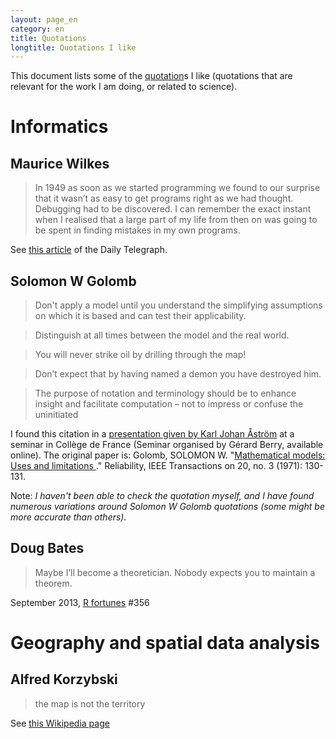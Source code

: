 ```yaml
---
layout: page_en
category: en
title: Quotations
longtitle: Quotations I like
---
```


This document lists some of the [quotation][]s I like (quotations 
that are relevant for the work I am doing, or related to science). 



Informatics   <a name="informatics"></a>
===========

Maurice Wilkes
--------------

> In 1949 as soon as we started programming we found to our surprise 
> that it wasn’t as easy to get programs right as we had thought. 
> Debugging had to be discovered. I can remember the exact instant 
> when I realised that a large part of my life from then on was going 
> to be spent in finding mistakes in my own programs.

See [this article][MauriceWilkes] of the Daily Telegraph.



Solomon W Golomb
----------------

> Don't apply a model until you understand the simplifying assumptions 
> on which it is based and can test their applicability.

> Distinguish at all times between the model and the real world. 

> You will never strike oil by drilling through the map!

> Don’t expect that by having named a demon you have destroyed him.

> The purpose of notation and terminology should be to enhance 
> insight and facilitate computation – not to impress or confuse 
> the uninitiated

I found this citation in a [presentation given by Karl Johan 
Åström][KJAstrom] at a seminar in Collège de France 
(Seminar organised by Gérard Berry, available online). The original 
paper is: Golomb, SOLOMON W. "[Mathematical models: Uses and limitations
][SolomonGolomb]." Reliability, IEEE Transactions on 20, no. 3 
(1971): 130-131.

Note: _I haven't been able to check the quotation myself, and I 
have found numerous variations around Solomon W Golomb quotations 
(some might be more accurate than others)._



Doug Bates
----------

> Maybe I’ll become a theoretician. Nobody expects you to maintain 
> a theorem.

September 2013, [R fortunes][RFortunes] #356 



Geography and spatial data analysis   <a name="geography"></a>
===================================

Alfred Korzybski
----------------

> the map is not the territory

See [this Wikipedia page][mapterritory]



<!-- List of links -->
[quotation]:     https://en.wikipedia.org/wiki/Quotation                     "Quotation (Wikipedia)"
[mapterritory]:  http://en.wikipedia.org/wiki/Map%E2%80%93territory_relation "Map–territory relation (Wikipedia)"
[MauriceWilkes]: http://www.telegraph.co.uk/news/obituaries/technology-obituaries/8171435/Professor-Sir-Maurice-Wilkes.html "Maurice Wilkes obituary (Daily Telegraph)"
[SolomonGolomb]: http://dx.doi.org/10.1109/TR.1971.5216113 "Solomon Golomb Mathematical models: Uses and limitations"
[KJAstrom]:      http://www.college-de-france.fr/site/gerard-berry/seminar-2014-03-19-17h00.htm
[RFortunes]:     http://cran.r-project.org/web/packages/fortunes/vignettes/fortunes.pdf "R Fortunes vignette on CRAN" 


